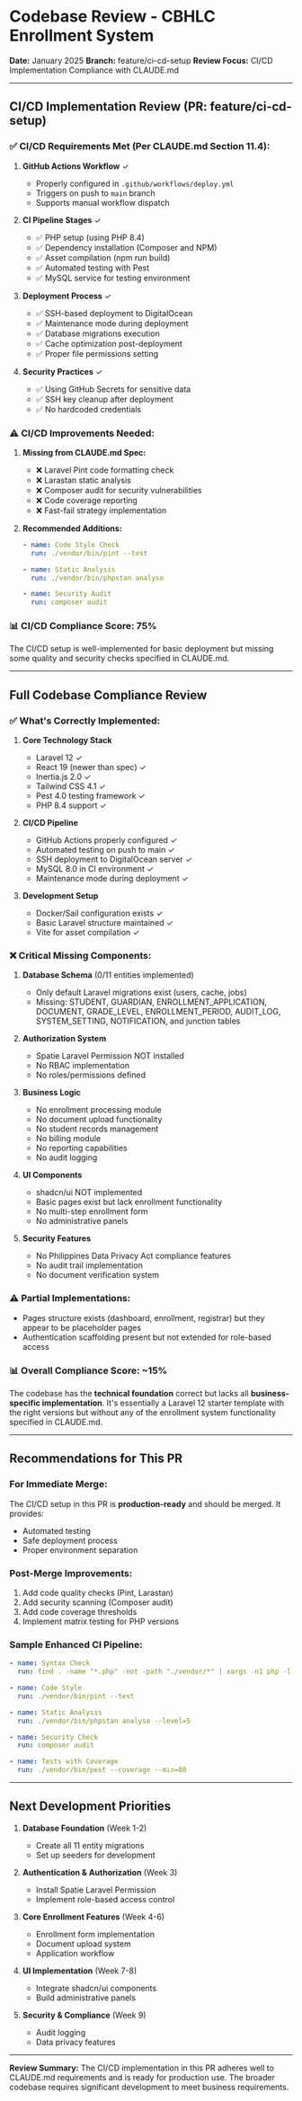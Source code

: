 # Codebase Review - CBHLC Enrollment System
**Date:** January 2025
**Branch:** feature/ci-cd-setup
**Review Focus:** CI/CD Implementation Compliance with CLAUDE.md

---

## CI/CD Implementation Review (PR: feature/ci-cd-setup)

### ✅ **CI/CD Requirements Met (Per CLAUDE.md Section 11.4):**

1. **GitHub Actions Workflow** ✓
   - Properly configured in `.github/workflows/deploy.yml`
   - Triggers on push to `main` branch
   - Supports manual workflow dispatch

2. **CI Pipeline Stages** ✓
   - ✅ PHP setup (using PHP 8.4)
   - ✅ Dependency installation (Composer and NPM)
   - ✅ Asset compilation (npm run build)
   - ✅ Automated testing with Pest
   - ✅ MySQL service for testing environment

3. **Deployment Process** ✓
   - ✅ SSH-based deployment to DigitalOcean
   - ✅ Maintenance mode during deployment
   - ✅ Database migrations execution
   - ✅ Cache optimization post-deployment
   - ✅ Proper file permissions setting

4. **Security Practices** ✓
   - ✅ Using GitHub Secrets for sensitive data
   - ✅ SSH key cleanup after deployment
   - ✅ No hardcoded credentials

### ⚠️ **CI/CD Improvements Needed:**

1. **Missing from CLAUDE.md Spec:**
   - ❌ Laravel Pint code formatting check
   - ❌ Larastan static analysis
   - ❌ Composer audit for security vulnerabilities
   - ❌ Code coverage reporting
   - ❌ Fast-fail strategy implementation

2. **Recommended Additions:**
   ```yaml
   - name: Code Style Check
     run: ./vendor/bin/pint --test

   - name: Static Analysis
     run: ./vendor/bin/phpstan analyse

   - name: Security Audit
     run: composer audit
   ```

### 📊 **CI/CD Compliance Score: 75%**

The CI/CD setup is well-implemented for basic deployment but missing some quality and security checks specified in CLAUDE.md.

---

## Full Codebase Compliance Review

### ✅ **What's Correctly Implemented:**

1. **Core Technology Stack**
   - Laravel 12 ✓
   - React 19 (newer than spec) ✓
   - Inertia.js 2.0 ✓
   - Tailwind CSS 4.1 ✓
   - Pest 4.0 testing framework ✓
   - PHP 8.4 support ✓

2. **CI/CD Pipeline**
   - GitHub Actions properly configured ✓
   - Automated testing on push to main ✓
   - SSH deployment to DigitalOcean server ✓
   - MySQL 8.0 in CI environment ✓
   - Maintenance mode during deployment ✓

3. **Development Setup**
   - Docker/Sail configuration exists ✓
   - Basic Laravel structure maintained ✓
   - Vite for asset compilation ✓

### ❌ **Critical Missing Components:**

1. **Database Schema** (0/11 entities implemented)
   - Only default Laravel migrations exist (users, cache, jobs)
   - Missing: STUDENT, GUARDIAN, ENROLLMENT_APPLICATION, DOCUMENT, GRADE_LEVEL, ENROLLMENT_PERIOD, AUDIT_LOG, SYSTEM_SETTING, NOTIFICATION, and junction tables

2. **Authorization System**
   - Spatie Laravel Permission NOT installed
   - No RBAC implementation
   - No roles/permissions defined

3. **Business Logic**
   - No enrollment processing module
   - No document upload functionality
   - No student records management
   - No billing module
   - No reporting capabilities
   - No audit logging

4. **UI Components**
   - shadcn/ui NOT implemented
   - Basic pages exist but lack enrollment functionality
   - No multi-step enrollment form
   - No administrative panels

5. **Security Features**
   - No Philippines Data Privacy Act compliance features
   - No audit trail implementation
   - No document verification system

### ⚠️ **Partial Implementations:**

- Pages structure exists (dashboard, enrollment, registrar) but they appear to be placeholder pages
- Authentication scaffolding present but not extended for role-based access

### 📊 **Overall Compliance Score: ~15%**

The codebase has the **technical foundation** correct but lacks all **business-specific implementation**. It's essentially a Laravel 12 starter template with the right versions but without any of the enrollment system functionality specified in CLAUDE.md.

---

## Recommendations for This PR

### For Immediate Merge:
The CI/CD setup in this PR is **production-ready** and should be merged. It provides:
- Automated testing
- Safe deployment process
- Proper environment separation

### Post-Merge Improvements:
1. Add code quality checks (Pint, Larastan)
2. Add security scanning (Composer audit)
3. Add code coverage thresholds
4. Implement matrix testing for PHP versions

### Sample Enhanced CI Pipeline:
```yaml
- name: Syntax Check
  run: find . -name "*.php" -not -path "./vendor/*" | xargs -n1 php -l

- name: Code Style
  run: ./vendor/bin/pint --test

- name: Static Analysis
  run: ./vendor/bin/phpstan analyse --level=5

- name: Security Check
  run: composer audit

- name: Tests with Coverage
  run: ./vendor/bin/pest --coverage --min=80
```

---

## Next Development Priorities

1. **Database Foundation** (Week 1-2)
   - Create all 11 entity migrations
   - Set up seeders for development

2. **Authentication & Authorization** (Week 3)
   - Install Spatie Laravel Permission
   - Implement role-based access control

3. **Core Enrollment Features** (Week 4-6)
   - Enrollment form implementation
   - Document upload system
   - Application workflow

4. **UI Implementation** (Week 7-8)
   - Integrate shadcn/ui components
   - Build administrative panels

5. **Security & Compliance** (Week 9)
   - Audit logging
   - Data privacy features

---

**Review Summary:** The CI/CD implementation in this PR adheres well to CLAUDE.md requirements and is ready for production use. The broader codebase requires significant development to meet business requirements.